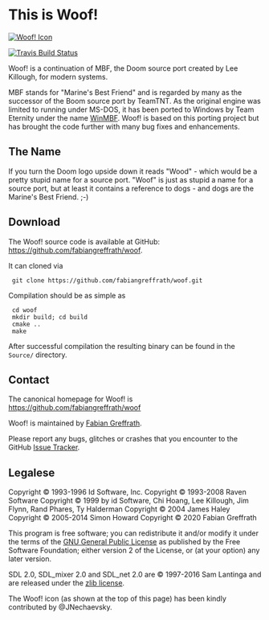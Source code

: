# This is Woof!
[![Woof! Icon](https://raw.githubusercontent.com/fabiangreffrath/woof/master/data/woof.png)](https://github.com/fabiangreffrath/woof)

[![Travis Build Status](https://img.shields.io/travis/com/fabiangreffrath/woof.svg?style=flat&logo=travis)](https://travis-ci.com/fabiangreffrath/woof/)

Woof! is a continuation of MBF, the Doom source port created by Lee Killough, for modern systems.

MBF stands for "Marine's Best Friend" and is regarded by many as the successor of the Boom source port by TeamTNT. As the original engine was limited to running under MS-DOS, it has been ported to Windows by Team Eternity under the name [WinMBF](https://github.com/team-eternity/WinMBF). Woof! is based on this porting project but has brought the code further with many bug fixes and enhancements.

## The Name

If you turn the Doom logo upside down it reads "Wood" - which would be a pretty stupid name for a source port. "Woof" is just as stupid a name for a source port, but at least it contains a reference to dogs - and dogs are the Marine's Best Friend. ;-)

## Download

The Woof! source code is available at GitHub: https://github.com/fabiangreffrath/woof.

It can cloned via

```
 git clone https://github.com/fabiangreffrath/woof.git
```

Compilation should be as simple as


```
 cd woof
 mkdir build; cd build
 cmake ..
 make
```

After successful compilation the resulting binary can be found in the `Source/` directory.

## Contact

The canonical homepage for Woof! is https://github.com/fabiangreffrath/woof

Woof! is maintained by [Fabian Greffrath](mailto:fabian@greffXremovethisXrath.com). 

Please report any bugs, glitches or crashes that you encounter to the GitHub [Issue Tracker](https://github.com/fabiangreffrath/woof/issues).

## Legalese

Copyright © 1993-1996 Id Software, Inc.
Copyright © 1993-2008 Raven Software
Copyright © 1999 by id Software, Chi Hoang, Lee Killough, Jim Flynn, Rand Phares, Ty Halderman
Copyright © 2004 James Haley
Copyright © 2005-2014 Simon Howard
Copyright © 2020 Fabian Greffrath

This program is free software; you can redistribute it and/or
modify it under the terms of the [GNU General Public License](https://www.gnu.org/licenses/gpl-2.0.html)
as published by the Free Software Foundation; either version 2
of the License, or (at your option) any later version.

SDL 2.0, SDL_mixer 2.0 and SDL_net 2.0 are © 1997-2016 Sam Lantinga and are released under the [zlib license](http://www.gzip.org/zlib/zlib_license.html).

The Woof! icon (as shown at the top of this page) has been kindly contributed by @JNechaevsky.
